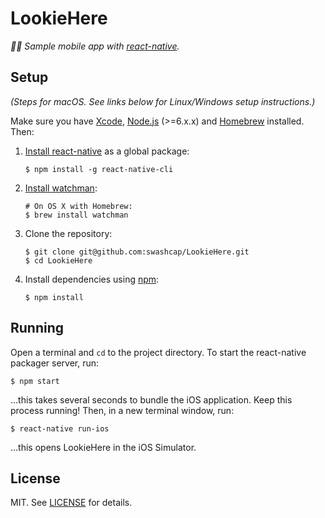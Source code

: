 # LookieHere

_📱✨ Sample mobile app with [react-native](https://facebook.github.io/react-native/)._

## Setup

_(Steps for macOS. See links below for Linux/Windows setup instructions.)_

Make sure you have [Xcode](https://itunes.apple.com/us/app/xcode/id497799835?mt=12), [Node.js](https://nodejs.org/en/) (>=6.x.x) and [Homebrew](https://brew.sh) installed. Then:

1. [Install react-native](https://facebook.github.io/react-native/docs/getting-started.html#installing-dependencies) as a global package:

    ```shell
    $ npm install -g react-native-cli
    ```
2. [Install watchman](https://facebook.github.io/watchman/docs/install.html#buildinstall):

    ```shell
    # On OS X with Homebrew:
    $ brew install watchman
    ```
3. Clone the repository:

    ```shell
    $ git clone git@github.com:swashcap/LookieHere.git
    $ cd LookieHere
    ```
4. Install dependencies using [npm](https://www.npmjs.com):

    ```shell
    $ npm install
    ```

## Running

Open a terminal and `cd` to the project directory. To start the react-native packager server, run:

```
$ npm start
```

…this takes several seconds to bundle the iOS application. Keep this process running! Then, in a new terminal window, run:

```
$ react-native run-ios
```

…this opens LookieHere in the iOS Simulator.

## License

MIT. See [LICENSE](./LICENSE) for details.

